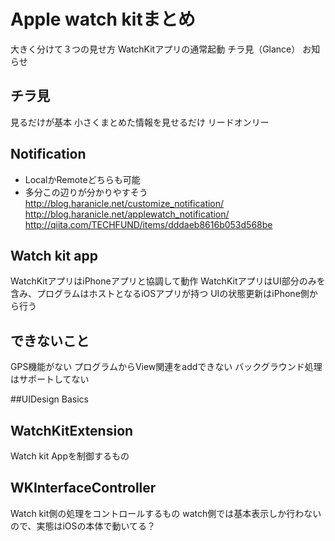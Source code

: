 # Apple watch kitまとめ

大きく分けて３つの見せ方
WatchKitアプリの通常起動
チラ見（Glance）
お知らせ

## チラ見
見るだけが基本
小さくまとめた情報を見せるだけ
リードオンリー

## Notification
* LocalかRemoteどちらも可能
* 多分この辺りが分かりやすそう
http://blog.haranicle.net/customize_notification/
http://blog.haranicle.net/applewatch_notification/
http://qiita.com/TECHFUND/items/dddaeb8616b053d568be

## Watch kit app
WatchKitアプリはiPhoneアプリと協調して動作
WatchKitアプリはUI部分のみを含み、プログラムはホストとなるiOSアプリが持つ
UIの状態更新はiPhone側から行う

## できないこと
GPS機能がない
プログラムからView関連をaddできない
バックグラウンド処理はサポートしてない

##UIDesign Basics

## WatchKitExtension
Watch kit Appを制御するもの

## WKInterfaceController
Watch kit側の処理をコントロールするもの
watch側では基本表示しか行わないので、実態はiOSの本体で動いてる？




